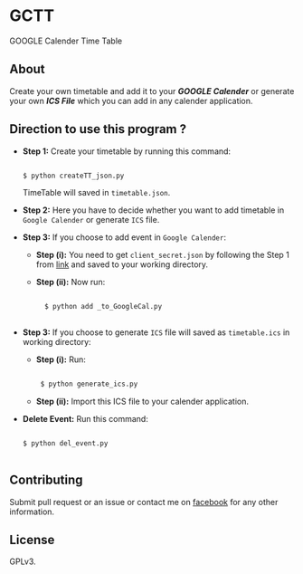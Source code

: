 # GCTT

GOOGLE Calender Time Table

## About

Create your own timetable and add it to your ***GOOGLE Calender*** or generate
your own ***ICS File*** which you can add in any calender application.

## Direction to use this program ?
   
- **Step 1:** Create your timetable by running this command:

  ```sh

  $ python createTT_json.py
  
  
  ```

  TimeTable will saved in `timetable.json`.
  
 - **Step 2:** Here you have to decide whether you want to add 
     timetable in `Google Calender` or generate `ICS` file.
     
 - **Step 3:** If you choose to add event in `Google Calender`:
 
    - **Step (i):** You need to get `client_secret.json` by following the Step 1 from 
    [link](https://developers.google.com/google-apps/calendar/quickstart/python#step_1_turn_on_the_api_name) 
    and saved to your working directory. 
    
    - **Step (ii):** Now run:
    
         ```sh

           $ python add _to_GoogleCal.py
           
         ```
 - **Step 3:** If you choose to generate `ICS` file  will saved as `timetable.ics` in working directory:
 
      - **Step (i):** Run:
      
           ```sh

            $ python generate_ics.py
           
           
           ```

      - **Step (ii):** Import this ICS file to your calender application.       
      
 - **Delete Event:** Run this command:
 
    ```sh

    $ python del_event.py
           
    ```
    
 ## Contributing
 
 Submit pull request or an issue or contact me on [facebook](https://www.facebook.com/aidtya.u.r.dffrnt) for any other information.
 
## License

GPLv3.
      
